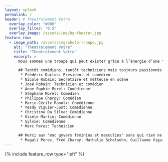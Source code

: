 ```yaml
---
layout: splash
permalink: /
header: # Theatralement Votre
  overlay_color: "#000"
  overlay_filter: "0.5"
  overlay_image: /assets/img/bg-theater.jpg
feature_row:
  - image_path: /assets/img/photo-troupe.jpg
    alt: "Theatralement Votre"
    title: "Theatralement Votre"
    excerpt: >
      Nous sommes une troupe qui peut exister grâce à l’énergie d’une fidèle équipe de bénévoles qui se retrouve aussi pour participer au Carnaval d’Évian, aux Escales Gourmandes ou au Marchés Nocturnes... Une troupe théâtrale ne se limite pas au comédiens, il y a de la place pour des costumiers, des décorateurs ou des techniciens sons et lumières… et évidement on peut décliner tous ces rôles au féminin ! Les jeunes peuvent nous rejoindre en autonomie dès 16 ans. Nous ne donnons pas de cours, nous sommes tous des amateurs avec plus ou moins d’expérience!

      ## Tantôt comédiens, tantôt techniciens mais toujours passionnés !
       * Frédéric Duclos: President et comédien
       * Nicole Robain: Secretaire et metteuse en scène  
       * José Robain: Technicien et comédien  
       * Anne-Sophie Morel: Comédienne  
       * Stéphane Morel: Comédien  
       * Philippe Charpy: Comédien  
       * Marie-Cécile Raoulx: Comédienne  
       * Yesdy Viguier-Just: Comédienne  
       * Christina Da Silva: Comédienne  
       * Gisèle Martin: Comédienne  
       * Sylvie: Comédienne  
       * Marc Perez: Technicien

      ## Merci aux "mac gyvers féminins et masculins" sans qui rien ne serait possible !
       * Magali Perez, Fred Charpy, Nathalie Schelsohn, Guillaume Viguier-Just, Jean-Marc<br />
---
```


{% include feature_row type="left" %}
